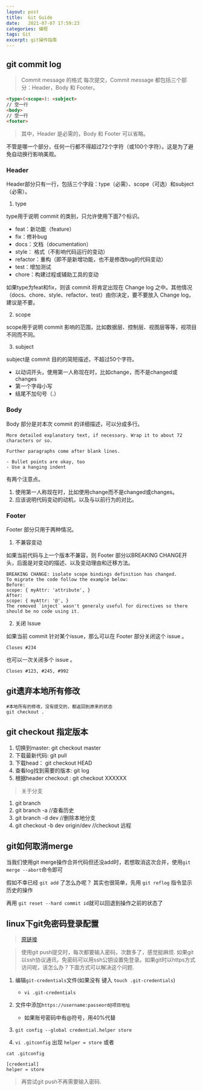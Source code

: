 ```yaml
---
layout: post  
title:  Git Guide  
date:   2021-07-07 17:59:23   
categories: 编程  
tags: Git  
excerpt: git操作指南
---
```


## git commit log

> Commit message 的格式
> 每次提交，Commit message 都包括三个部分：Header，Body 和 Footer。

```markdown
<type>(<scope>): <subject>
// 空一行
<body>
// 空一行
<footer>
```

> 其中，Header 是必需的，Body 和 Footer 可以省略。

不管是哪一个部分，任何一行都不得超过72个字符（或100个字符）。这是为了避免自动换行影响美观。

### Header

Header部分只有一行，包括三个字段：type（必需）、scope（可选）和subject（必需）。

1. type

type用于说明 commit 的类别，只允许使用下面7个标识。

- feat：新功能（feature）
- fix：修补bug
- docs：文档（documentation）
- style： 格式（不影响代码运行的变动）
- refactor：重构（即不是新增功能，也不是修改bug的代码变动）
- test：增加测试
- chore：构建过程或辅助工具的变动

如果type为feat和fix，则该 commit 将肯定出现在 Change log 之中。其他情况（docs、chore、style、refactor、test）由你决定，要不要放入 Change log，建议是不要。

2. scope

scope用于说明 commit 影响的范围，比如数据层、控制层、视图层等等，视项目不同而不同。

3. subject

subject是 commit 目的的简短描述，不超过50个字符。

- 以动词开头，使用第一人称现在时，比如change，而不是changed或changes
- 第一个字母小写
- 结尾不加句号（.）

### Body

Body 部分是对本次 commit 的详细描述，可以分成多行。

```text
More detailed explanatory text, if necessary. Wrap it to about 72 characters or so.

Further paragraphs come after blank lines.

- Bullet points are okay, too
- Use a hanging indent
```

有两个注意点。

1. 使用第一人称现在时，比如使用change而不是changed或changes。
2. 应该说明代码变动的动机，以及与以前行为的对比。

### Footer

Footer 部分只用于两种情况。

1. 不兼容变动

如果当前代码与上一个版本不兼容，则 Footer 部分以BREAKING CHANGE开头，后面是对变动的描述、以及变动理由和迁移方法。

```text
BREAKING CHANGE: isolate scope bindings definition has changed.
To migrate the code follow the example below:
Before:
scope: { myAttr: 'attribute', }
After:
scope: { myAttr: '@', }
The removed `inject` wasn't generaly useful for directives so there should be no code using it.
```

2. 关闭 Issue

如果当前 commit 针对某个issue，那么可以在 Footer 部分关闭这个 issue 。

```text
Closes #234
```

也可以一次关闭多个 issue 。

```text
Closes #123, #245, #992
```

## git遗弃本地所有修改

```shell
#本地所有的修改，没有提交的，都返回到原来的状态
git checkout .  
```

## git checkout 指定版本

1. 切换到master: git checkout master
2. 下载最新代码:  git pull
3. 下载head： git checkout HEAD
4. 查看log找到需要的版本: git log
5. 根据header checkout : git checkout XXXXXX

> 关于分支

1. git branch
2. git branch -a //查看历史
3. git branch -d dev //删除本地分支
4. git checkout -b dev origin/dev //checkout 远程

## git如何取消merge

当我们使用git merge操作合并代码但还没add时，若想取消这次合并，使用`git merge --abort`命令即可

假如不幸已经 `git add` 了怎么办呢？ 其实也很简单，先用 `git reflog` 指令显示历史的操作

再用 `git reset --hard commit id`就可以回退到操作之前的状态了

## linux下git免密码登录配置

> [原链接](http://yongqing.is-programmer.com/posts/80371.html)

> 使用git push提交时，每次都要输入密码，次数多了，感觉挺麻烦. 如果git以ssh协议通讯，免密码可以用ssh公钥设置免登录。如果git时以https方式访问呢，该怎么办？下面方式可以解决这个问题.

1. 编辑`git-credentials`文件(如果没有 键入 `touch .git-credentials`)
    * `vi .git-credentials`

2. 文件中添加`https://username:passeord@项目地址`
    * 如果账号密码中有@符号，用40%代替

3. `git config --global credential.helper store`

4. `vi .gitconfig` 出现 `helper = store` 或者

```shell
cat .gitconfig

[credential]
helper = store 
```

> 再尝试git push不再需要输入密码.